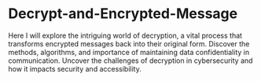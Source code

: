 # Decrypt-and-Encrypted-Message
Here I will explore the intriguing world of decryption, a vital process that transforms encrypted messages back into their original form. Discover the methods, algorithms, and importance of maintaining data confidentiality in communication. Uncover the challenges of decryption in cybersecurity and how it impacts security and accessibility. 
